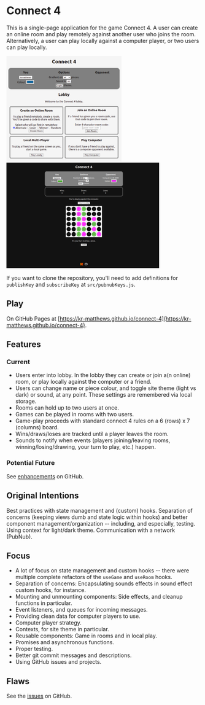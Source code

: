 # Connect 4

This is a single-page application for the game Connect 4. A user can create an online room and play remotely against another user who joins the room. Alternatively, a user can play locally against a computer player, or two users can play locally.

<img src="src/assets/screenshot-lobby.png" height="275" /> <img src="src/assets/screenshot-game.png" height="275" />

If you want to clone the repository, you'll need to add definitions for `publishKey` and `subscribeKey` at `src/pubnubKeys.js`.

## Play

On GitHub Pages at [https://kr-matthews.github.io/connect-4](https://kr-matthews.github.io/connect-4).

## Features

### Current

- Users enter into lobby. In the lobby they can create or join a(n online) room, or play locally against the computer or a friend.
- Users can change name or piece colour, and toggle site theme (light vs dark) or sound, at any point. These settings are remembered via local storage.
- Rooms can hold up to two users at once.
- Games can be played in rooms with two users.
- Game-play proceeds with standard connect 4 rules on a 6 (rows) x 7 (columns) board.
- Wins/draws/loses are tracked until a player leaves the room.
- Sounds to notify when events (players joining/leaving rooms, winning/losing/drawing, your turn to play, etc.) happen.

### Potential Future

See [enhancements](https://github.com/kr-matthews/connect-4/issues?q=is%3Aissue+is%3Aopen+label%3Aenhancement) on GitHub.

## Original Intentions

Best practices with state management and (custom) hooks. Separation of concerns (keeping views dumb and state logic within hooks) and better component management/organization -- including, and especially, testing. Using context for light/dark theme. Communication with a network (PubNub).

## Focus

- A lot of focus on state management and custom hooks -- there were multiple complete refactors of the `useGame` and `useRoom` hooks.
- Separation of concerns: Encapsulating sounds effects in sound effect custom hooks, for instance.
- Mounting and unmounting components: Side effects, and cleanup functions in particular.
- Event listeners, and queues for incoming messages.
- Providing clean data for computer players to use.
- Computer player strategy.
- Contexts, for site theme in particular.
- Reusable components: Game in rooms and in local play.
- Promises and asynchronous functions.
- Proper testing.
- Better git commit messages and descriptions.
- Using GitHub issues and projects.

## Flaws

See the [issues](https://github.com/kr-matthews/connect-4/issues) on GitHub.
